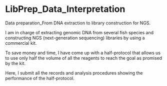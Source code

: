 # LibPrep_Data_Interpretation
Data preparation_From DNA extraction to library construction for NGS.

I am in charge of extracting genomic DNA from several fish species and constructing NGS (next-generation sequencing) libraries by using a commercial kit.

To save money and time, I have come up with a half-protocol that allows us to use only half the volume of all the reagents to reach the goal as promised by the kit.

Here, I submit all the records and analysis procedures showing the performance of the half-protocol.

